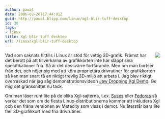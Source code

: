 ```yaml
---
author: pawal
date: 2006-02-26T17:44:01Z
guid: http://pawal.blipp.com/linux/xgl-blir-tuff-desktop
id: 30
tags:
- linux
title: Xgl blir tuff desktop
url: /linux/xgl-blir-tuff-desktop
---
```


<img align="right" class="alignright" src="http://blipp.com/misc/xgl.jpg" />

Vad som saknats hittills i Linux är stöd för vettig 3D-grafik. Främst
har det berott på att tillverkarna av grafikkorten inte har släppt
sina specifikationer fria. Så är det dessvärre fortfarande. Men om man
bortser från det, och nöjer sig med att köra proprietära drivrutiner
för grafikkorten så kan man snart få en riktigt trevlig 3D-miljö att
arbeta i. Jag blev riktigt överraskad när jag såg demonstrationsvideon
<a href="http://pubcrawler.org/2006/02/23/jaw-dropping-xgl-demo/">Jaw
Dropping Xgl Demo</a>. Ge mig det gränssnittet nu tack.

Om man läser runt lite på de olika Xgl-sajterna, t.ex. <a
href="http://en.opensuse.org/Xgl">Suses</a> eller <a
href="http://fedoraproject.org/wiki/RenderingProject/aiglx">Fedoras</a>
så verkar det som om de flesta Linux-distributionerna kommer att
inkludera Xgl och den fräna versionen av Metacity som visas i
demot. Nu återstår bara lite fler 3D-grafikkort med fria drivrutiner.